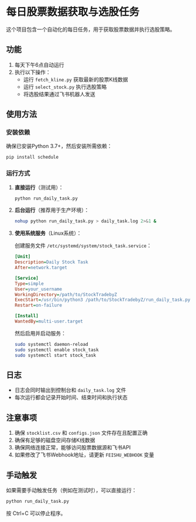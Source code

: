 # 每日股票数据获取与选股任务

这个项目包含一个自动化的每日任务，用于获取股票数据并执行选股策略。

## 功能

1. 每天下午6点自动运行
2. 执行以下操作：
   - 运行 `fetch_kline.py` 获取最新的股票K线数据
   - 运行 `select_stock.py` 执行选股策略
   - 将选股结果通过飞书机器人发送

## 使用方法

### 安装依赖

确保已安装Python 3.7+，然后安装所需依赖：

```bash
pip install schedule
```

### 运行方式

1. **直接运行**（测试用）：
   ```bash
   python run_daily_task.py
   ```

2. **后台运行**（推荐用于生产环境）：
   ```bash
   nohup python run_daily_task.py > daily_task.log 2>&1 &
   ```

3. **使用系统服务**（Linux系统）：

   创建服务文件 `/etc/systemd/system/stock_task.service`：
   ```ini
   [Unit]
   Description=Daily Stock Task
   After=network.target

   [Service]
   Type=simple
   User=your_username
   WorkingDirectory=/path/to/StockTradebyZ
   ExecStart=/usr/bin/python3 /path/to/StockTradebyZ/run_daily_task.py
   Restart=on-failure

   [Install]
   WantedBy=multi-user.target
   ```

   然后启用并启动服务：
   ```bash
   sudo systemctl daemon-reload
   sudo systemctl enable stock_task
   sudo systemctl start stock_task
   ```

## 日志

- 日志会同时输出到控制台和 `daily_task.log` 文件
- 每次运行都会记录开始时间、结束时间和执行状态

## 注意事项

1. 确保 `stocklist.csv` 和 `configs.json` 文件存在且配置正确
2. 确保有足够的磁盘空间存储K线数据
3. 确保网络连接正常，能够访问股票数据源和飞书API
4. 如果修改了飞书Webhook地址，请更新 `FEISHU_WEBHOOK` 变量

## 手动触发

如果需要手动触发任务（例如在测试时），可以直接运行：

```bash
python run_daily_task.py
```

按 Ctrl+C 可以停止程序。
